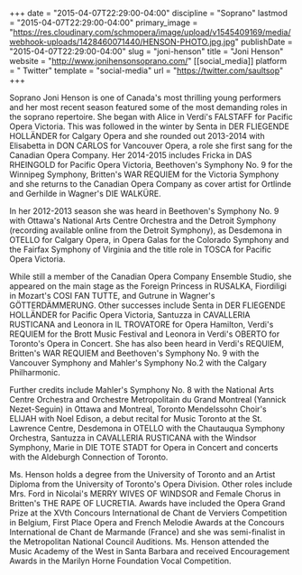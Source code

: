 +++
date = "2015-04-07T22:29:00-04:00"
discipline = "Soprano"
lastmod = "2015-04-07T22:29:00-04:00"
primary_image = "https://res.cloudinary.com/schmopera/image/upload/v1545409169/media/webhook-uploads/1428460071440/HENSON-PHOTO.jpg.jpg"
publishDate = "2015-04-07T22:29:00-04:00"
slug = "joni-henson"
title = "Joni Henson"
website = "http://www.jonihensonsoprano.com/"
[[social_media]]
platform = " Twitter"
template = "social-media"
url = "https://twitter.com/saultsop"
+++

<p>
	Soprano Joni Henson is one of Canada's most thrilling young performers and her most recent season featured some of the most demanding roles in the soprano repertoire. She began with Alice in Verdi's FALSTAFF for Pacific Opera Victoria. This was followed in the winter by Senta in DER FLIEGENDE HOLLÄNDER for Calgary Opera and she rounded out 2013-2014 with Elisabetta in DON CARLOS for Vancouver Opera, a role she first sang for the Canadian Opera Company. Her 2014-2015 includes Fricka in DAS RHEINGOLD for Pacific Opera Victoria, Beethoven's Symphony No. 9 for the Winnipeg Symphony, Britten's WAR REQUIEM for the Victoria Symphony and she returns to the Canadian Opera Company as cover artist for Ortlinde and Gerhilde in Wagner's DIE WALKÜRE.
</p>
<p>
	In her 2012-2013 season she was heard in Beethoven's Symphony No. 9 with Ottawa's National Arts Centre Orchestra and the Detroit Symphony (recording available online from the Detroit Symphony), as Desdemona in OTELLO for Calgary Opera, in Opera Galas for the Colorado Symphony and the Fairfax Symphony of Virginia and the title role in TOSCA for Pacific Opera Victoria.
</p>
<p>
	While still a member of the Canadian Opera Company Ensemble Studio, she appeared on the main stage as the Foreign Princess in RUSALKA, Fiordiligi in Mozart's COSI FAN TUTTE, and Gutrune in Wagner's GÖTTERDÄMMERUNG. Other successes include Senta in DER FLIEGENDE HOLLÄNDER for Pacific Opera Victoria, Santuzza in CAVALLERIA RUSTICANA and Leonora in IL TROVATORE for Opera Hamilton, Verdi's REQUIEM for the Brott Music Festival and Leonora in Verdi's OBERTO for Toronto's Opera in Concert. She has also been heard in Verdi's REQUIEM, Britten's WAR REQUIEM and Beethoven's Symphony No. 9 with the Vancouver Symphony and Mahler's Symphony No.2 with the Calgary Philharmonic.
</p>
<p>
	Further credits include Mahler's Symphony No. 8 with the National Arts Centre Orchestra and Orchestre Metropolitain du Grand Montreal (Yannick Nezet-Seguin) in Ottawa and Montreal, Toronto Mendelssohn Choir's ELIJAH with Noel Edison, a debut recital for Music Toronto at the St. Lawrence Centre, Desdemona in OTELLO with the Chautauqua Symphony Orchestra, Santuzza in CAVALLERIA RUSTICANA with the Windsor Symphony, Marie in DIE TOTE STADT for Opera in Concert and concerts with the Aldeburgh Connection of Toronto.
</p>
<p>
	Ms. Henson holds a degree from the University of Toronto and an Artist Diploma from the University of Toronto's Opera Division. Other roles include Mrs. Ford in Nicolai's MERRY WIVES OF WINDSOR and Female Chorus in Britten's THE RAPE OF LUCRETIA. Awards have included the Opera Grand Prize at the XVth Concours International de Chant de Verviers Competition in Belgium, First Place Opera and French Melodie Awards at the Concours International de Chant de Marmande (France) and she was semi-finalist in the Metropolitan National Council Auditions. Ms. Henson attended the Music Academy of the West in Santa Barbara and received Encouragement Awards in the Marilyn Horne Foundation Vocal Competition.
</p>

